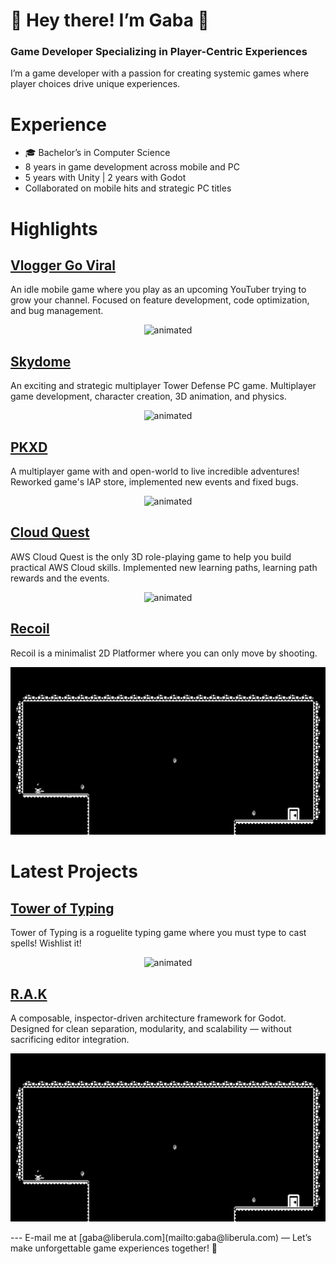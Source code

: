# 👾 Hey there! I’m Gaba 👾
### Game Developer Specializing in Player-Centric Experiences

I’m a game developer with a passion for creating systemic games where player choices drive unique experiences.

# Experience  
- 🎓 Bachelor’s in Computer Science  
- 8 years in game development across mobile and PC  
- 5 years with Unity | 2 years with Godot  
- Collaborated on mobile hits and strategic PC titles

# Highlights

## [Vlogger Go Viral](https://play.google.com/store/apps/details?id=br.com.tapps.vloggergoviral&hl=en)
An idle mobile game where you play as an upcoming YouTuber trying to grow your channel.
Focused on feature development, code optimization, and bug management.

<p align="center">
  <img src="gifs/vloggergoviral.gif" alt="animated" />
</p>


## [Skydome](https://store.steampowered.com/app/708550/Skydome/)
An exciting and strategic multiplayer Tower Defense PC game.
Multiplayer game development, character creation, 3D animation, and physics.

<p align="center">
  <img src="gifs/skydome.gif" alt="animated" />
</p>

## [PKXD](https://play.google.com/store/apps/details?id=com.movile.playkids.pkxd&hl=pt)
A multiplayer game with and open-world to live incredible adventures!
Reworked game's IAP store, implemented new events and fixed bugs.

<p align="center">
  <img src="gifs/pkxd.gif" alt="animated" />
</p>


## [Cloud Quest](https://aws.amazon.com/training/digital/aws-cloud-quest/)
AWS Cloud Quest is the only 3D role-playing game to help you build practical AWS Cloud skills.
Implemented new learning paths, learning path rewards and the events.

<p align="center">
  <img src="gifs/cloud_quest.gif" alt="animated" />
</p>

## [Recoil](https://store.steampowered.com/app/1949570/Recoil/)
Recoil is a minimalist 2D Platformer where you can only move by shooting.

<p align="center">
  <img src="gifs/recoil.gif" alt="animated" />
</p>

# Latest Projects

## [Tower of Typing](https://store.steampowered.com/app/2976070/Tower_of_Typing/)
Tower of Typing is a roguelite typing game where you must type to cast spells! Wishlist it!

<p align="center">
  <img src="gifs/tower_of_typing.gif" alt="animated" />
</p>

## [R.A.K](https://github.com/liberula/rak)
A composable, inspector-driven architecture framework for Godot.
Designed for clean separation, modularity, and scalability — without sacrificing editor integration.

<p align="center">
  <img src="gifs/recoil.gif" alt="animated" />
</p>
---  
E-mail me at [gaba@liberula.com](mailto:gaba@liberula.com) — Let’s make unforgettable game experiences together! 🚀

